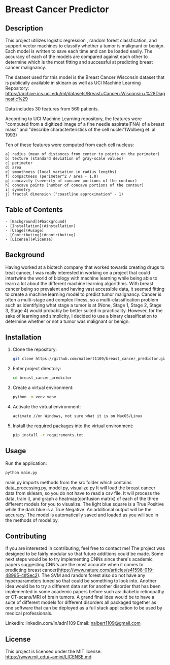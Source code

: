 # Breast Cancer Predictor

## Description
This project utilizes logistic regression , random forest classfication, and support vector machines to classify whether a tumor is malignant or benign. Each model is written to save each time and can be loaded easily. The accuracy of each of the models are compared against each other to determine which is the most fitting and successful at predicting breast cancer malignancy.

The dataset used for this model is the Breast Cancer Wisconsin dataset that is publically available in sklearn as well as UCI Machine Learning Repository: https://archive.ics.uci.edu/ml/datasets/Breast+Cancer+Wisconsin+%28Diagnostic%29

Data includes 30 features from 569 patients. 

According to UCI Machine Learning repository, the features were "computed from a digitized image of a fine needle aspirate(FNA) of a breast mass" and "describe characterteristics of the cell nuclei"(Wolberg et. al 1993) 

Ten of these features were computed from each cell nucleus:

	a) radius (mean of distances from center to points on the perimeter)
	b) texture (standard deviation of gray-scale values)
	c) perimeter
	d) area
	e) smoothness (local variation in radius lengths)
	f) compactness (perimeter^2 / area - 1.0)
	g) concavity (severity of concave portions of the contour)
	h) concave points (number of concave portions of the contour)
	i) symmetry 
	j) fractal dimension ("coastline approximation" - 1)


## Table of Contents
   
    - [Background](#background)
    - [Installation](#installation)
    - [Usage](#usage)
    - [Contributing](#contributing)
    - [License](#license)
    
## Background

Having worked at a biotech company that worked towards creating drugs to treat cancer, I was really interested in working on a project that could intertwine the world of biology with machine learning while being able to learn a lot about the different machine learning algorithms. With breast cancer being so prevalent and having vast accessible data, it seemed fitting to create a machine learning model to predict tumor malignancy. Cancer is often a multi-stage and complex illness, so a multi-classification problem such as identifying what stage a tumor is at (None, Stage 1, Stage 2, Stage 3, Stage 4) would probably be better suited in practicality. However, for the sake of learning and simplicity, I decided to use a binary classification to determine whether or not a tumor was malignant or benign. 

## Installation

1. Clone the repository:
   ```bash
   git clone https://github.com/nalbert1109/breast_cancer_predictor.git
   ```
2. Enter project directory:
   ```bash
   cd breast_cancer_predictor
   ```
3. Create a virtual environment:
   ```bash
   python -m venv venv
   ```
4. Activate the virtual environment:
   ```bash
   activate //on Windows, not sure what it is on MacOS/Linux
   ```
5. Install the required packages into the virtual environment:
   ```bash
   pip install -r requirements.txt
   ```
## Usage

Run the application:
```bash
python main.py
```

main.py imports methods from the src folder which contains data_processing.py, model.py, visualize.py
It will load the breast cancer data from sklearn, so you do not have to read a csv file. It will process the data, train it, and graph a heatmap(confusion matrix) of each of the three different models for you to visualize. The light blue square is a True Positive while the dark blue is a True Negative. An additional output will be the accuracy. The model is automatically saved and loaded as you will see in the methods of model.py.

## Contributing 

If you are interested in contributing, feel free to contact me! The project was designed to be fairly modular so that future additions could be made. Some next steps would be to try implementing CNNs since there's academic papers suggesting CNN's are the most accurate when it comes to predicting breast cancer(https://www.nature.com/articles/s41598-019-48995-4#Sec2). The SVM and random forest also do not have any hyperparameters tuned so that could be something to look into. Another idea would be to try a different data set for another disorder that has been implemented in some academic papers before such as: diabetic retinopathy or CT-scans/MRI of brain tumors. A grand final idea would be to have a suite of different models for different disorders all packaged together as one software that can be deployed as a full stack application to be used by medical professionals.

LinkedIn: linkedin.com/in/adn1109
Email: nalbert1109@gmail.com

## License

This project is licensed under the MIT license. https://www.mit.edu/~amini/LICENSE.md
